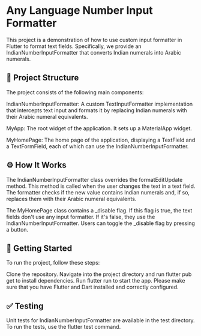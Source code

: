 # Any Language Number Input Formatter
This project is a demonstration of how to use custom input formatter in Flutter to format text fields. Specifically, we provide an IndianNumberInputFormatter that converts Indian numerals into Arabic numerals.

## 📁 Project Structure
The project consists of the following main components:

IndianNumberInputFormatter: A custom TextInputFormatter implementation that intercepts text input and formats it by replacing Indian numerals with their Arabic numeral equivalents.

MyApp: The root widget of the application. It sets up a MaterialApp widget.

MyHomePage: The home page of the application, displaying a TextField and a TextFormField, each of which can use the IndianNumberInputFormatter.

## ⚙️ How It Works
The IndianNumberInputFormatter class overrides the formatEditUpdate method. This method is called when the user changes the text in a text field. The formatter checks if the new value contains Indian numerals and, if so, replaces them with their Arabic numeral equivalents.

The MyHomePage class contains a _disable flag. If this flag is true, the text fields don't use any input formatter. If it's false, they use the IndianNumberInputFormatter. Users can toggle the _disable flag by pressing a button.

## 🚀 Getting Started
To run the project, follow these steps:

Clone the repository.
Navigate into the project directory and run flutter pub get to install dependencies.
Run flutter run to start the app.
Please make sure that you have Flutter and Dart installed and correctly configured.

## ✅ Testing
Unit tests for IndianNumberInputFormatter are available in the test directory. To run the tests, use the flutter test command.
